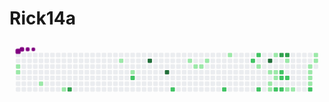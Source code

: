 # Rick14a

<svg viewBox="-16 -32 880 192" width="880" height="192" xmlns="http://www.w3.org/2000/svg"><desc>Generated with https://github.com/Platane/snk</desc><style>@keyframes c0{1.09%{fill:var(--c1)}1.11%,to{fill:var(--ce)}}@keyframes c1{1.46%{fill:var(--c1)}1.48%,to{fill:var(--ce)}}@keyframes c2{3.65%{fill:var(--c1)}3.67%,to{fill:var(--ce)}}@keyframes c3{5.48%{fill:var(--c1)}5.5%,to{fill:var(--ce)}}@keyframes c4{63.73%{fill:var(--c3)}63.75%,to{fill:var(--ce)}}@keyframes c5{13.18%{fill:var(--c1)}13.2%,to{fill:var(--ce)}}@keyframes c6{11.71%{fill:var(--c1)}11.73%,to{fill:var(--ce)}}@keyframes c7{58.96%{fill:var(--c2)}58.98%,to{fill:var(--ce)}}@keyframes c8{90.47%{fill:var(--c4)}90.49%,to{fill:var(--ce)}}@keyframes c9{88.63%{fill:var(--c4)}88.65%,to{fill:var(--ce)}}@keyframes ca{55.67%{fill:var(--c2)}55.69%,to{fill:var(--ce)}}@keyframes cb{18.31%{fill:var(--c1)}18.33%,to{fill:var(--ce)}}@keyframes cc{19.04%{fill:var(--c1)}19.06%,to{fill:var(--ce)}}@keyframes cd{19.4%{fill:var(--c1)}19.42%,to{fill:var(--ce)}}@keyframes ce{20.14%{fill:var(--c1)}20.16%,to{fill:var(--ce)}}@keyframes cf{52.37%{fill:var(--c2)}52.39%,to{fill:var(--ce)}}@keyframes cg{21.97%{fill:var(--c1)}21.99%,to{fill:var(--ce)}}@keyframes ch{38.45%{fill:var(--c2)}38.47%,to{fill:var(--ce)}}@keyframes ci{37.72%{fill:var(--c2)}37.74%,to{fill:var(--ce)}}@keyframes cj{24.53%{fill:var(--c1)}24.55%,to{fill:var(--ce)}}@keyframes ck{40.65%{fill:var(--c2)}40.67%,to{fill:var(--ce)}}@keyframes cl{81.31%{fill:var(--c4)}81.33%,to{fill:var(--ce)}}@keyframes cm{25.63%{fill:var(--c1)}25.65%,to{fill:var(--ce)}}@keyframes cn{27.1%{fill:var(--c1)}27.12%,to{fill:var(--ce)}}@keyframes co{27.46%{fill:var(--c1)}27.48%,to{fill:var(--ce)}}@keyframes cp{36.62%{fill:var(--c1)}36.64%,to{fill:var(--ce)}}@keyframes cq{26%{fill:var(--c1)}26.02%,to{fill:var(--ce)}}@keyframes cr{26.36%{fill:var(--c1)}26.38%,to{fill:var(--ce)}}@keyframes cs{41.75%{fill:var(--c2)}41.77%,to{fill:var(--ce)}}@keyframes ct{79.48%{fill:var(--c3)}79.5%,to{fill:var(--ce)}}@keyframes cu{43.95%{fill:var(--c2)}43.97%,to{fill:var(--ce)}}@keyframes cv{42.85%{fill:var(--c2)}42.87%,to{fill:var(--ce)}}@keyframes cw{42.11%{fill:var(--c2)}42.13%,to{fill:var(--ce)}}@keyframes cx{79.84%{fill:var(--c3)}79.86%,to{fill:var(--ce)}}@keyframes cy{35.52%{fill:var(--c1)}35.54%,to{fill:var(--ce)}}@keyframes cz{43.21%{fill:var(--c2)}43.23%,to{fill:var(--ce)}}@keyframes c10{29.29%{fill:var(--c1)}29.31%,to{fill:var(--ce)}}@keyframes c11{29.66%{fill:var(--c1)}29.68%,to{fill:var(--ce)}}@keyframes c12{32.22%{fill:var(--c1)}32.24%,to{fill:var(--ce)}}@keyframes c13{31.86%{fill:var(--c1)}31.88%,to{fill:var(--ce)}}@keyframes c14{31.49%{fill:var(--c1)}31.51%,to{fill:var(--ce)}}@keyframes c15{31.13%{fill:var(--c1)}31.15%,to{fill:var(--ce)}}@keyframes c16{46.88%{fill:var(--c2)}46.9%,to{fill:var(--ce)}}@keyframes c17{33.32%{fill:var(--c1)}33.34%,to{fill:var(--ce)}}@keyframes c18{32.96%{fill:var(--c1)}32.98%,to{fill:var(--ce)}}@keyframes u0{1.09%{transform:scale(0,1)}1.11%,1.46%{transform:scale(.04,1)}1.48%,3.65%{transform:scale(.07,1)}3.67%,5.48%{transform:scale(.11,1)}11.71%,5.5%{transform:scale(.15,1)}11.73%,13.18%{transform:scale(.19,1)}13.2%,18.31%{transform:scale(.22,1)}18.33%,19.04%{transform:scale(.26,1)}19.06%,19.4%{transform:scale(.3,1)}19.42%,20.14%{transform:scale(.33,1)}20.16%,21.97%{transform:scale(.37,1)}21.99%,24.53%{transform:scale(.41,1)}24.55%,25.63%{transform:scale(.44,1)}25.65%,26%{transform:scale(.48,1)}26.02%,26.36%{transform:scale(.52,1)}26.38%,27.1%{transform:scale(.56,1)}27.12%,27.46%{transform:scale(.59,1)}27.48%,29.29%{transform:scale(.63,1)}29.31%,29.66%{transform:scale(.67,1)}29.68%,31.13%{transform:scale(.7,1)}31.15%,31.49%{transform:scale(.74,1)}31.51%,31.86%{transform:scale(.78,1)}31.88%,32.22%{transform:scale(.81,1)}32.24%,32.96%{transform:scale(.85,1)}32.98%,33.32%{transform:scale(.89,1)}33.34%,35.52%{transform:scale(.93,1)}35.54%,36.62%{transform:scale(.96,1)}36.64%,to{transform:scale(1,1)}}@keyframes u1{37.72%{transform:scale(0,1)}37.74%,38.45%{transform:scale(.08,1)}38.47%,40.65%{transform:scale(.17,1)}40.67%,41.75%{transform:scale(.25,1)}41.77%,42.11%{transform:scale(.33,1)}42.13%,42.85%{transform:scale(.42,1)}42.87%,43.21%{transform:scale(.5,1)}43.23%,43.95%{transform:scale(.58,1)}43.97%,46.88%{transform:scale(.67,1)}46.9%,52.37%{transform:scale(.75,1)}52.39%,55.67%{transform:scale(.83,1)}55.69%,58.96%{transform:scale(.92,1)}58.98%,to{transform:scale(1,1)}}@keyframes u2{63.73%{transform:scale(0,1)}63.75%,79.48%{transform:scale(.33,1)}79.5%,79.84%{transform:scale(.67,1)}79.86%,to{transform:scale(1,1)}}@keyframes u3{81.31%{transform:scale(0,1)}81.33%,88.63%{transform:scale(.33,1)}88.65%,90.47%{transform:scale(.67,1)}90.49%,to{transform:scale(1,1)}}@keyframes s0{0%,99.63%{transform:translate(0,-16px)}1.47%{transform:translate(0,48px)}2.93%{transform:translate(64px,48px)}3.66%{transform:translate(64px,80px)}5.13%{transform:translate(128px,80px)}5.49%{transform:translate(128px,96px)}5.86%{transform:translate(112px,96px)}6.23%{transform:translate(112px,80px)}10.62%{transform:translate(304px,80px)}11.36%{transform:translate(304px,48px)}11.72%{transform:translate(320px,48px)}12.45%{transform:translate(320px,16px)}13.19%{transform:translate(288px,16px)}13.55%{transform:translate(288px,0)}17.95%{transform:translate(480px,0)}18.32%{transform:translate(480px,16px)}18.68%{transform:translate(496px,16px)}19.05%{transform:translate(496px,32px)}19.78%{transform:translate(528px,32px)}20.15%{transform:translate(528px,16px)}21.61%{transform:translate(592px,16px)}21.98%{transform:translate(592px,0)}23.08%{transform:translate(640px,0)}23.81%{transform:translate(640px,32px)}25.27%{transform:translate(704px,32px)}25.64%{transform:translate(704px,48px)}26.01%{transform:translate(720px,48px)}26.37%{transform:translate(720px,64px)}26.74%{transform:translate(704px,64px)}27.84%{transform:translate(704px,112px)}28.94%{transform:translate(752px,112px)}29.3%{transform:translate(752px,96px)}30.4%{transform:translate(800px,96px)}30.77%{transform:translate(800px,80px)}31.14%{transform:translate(816px,80px)}32.23%{transform:translate(816px,32px)}32.6%{transform:translate(832px,32px)}33.33%{transform:translate(832px,0)}34.8%{transform:translate(768px,0)}35.16%{transform:translate(768px,16px)}36.26%{transform:translate(720px,16px)}36.63%{transform:translate(720px,0)}38.1%{transform:translate(656px,0)}38.46%{transform:translate(656px,16px)}38.83%{transform:translate(672px,16px)}40.66%{transform:translate(672px,96px)}42.12%,77.29%{transform:translate(736px,96px)}42.86%,44.32%{transform:translate(736px,64px)}43.22%{transform:translate(752px,64px)}43.59%{transform:translate(752px,48px)}43.96%{transform:translate(736px,48px)}46.15%{transform:translate(816px,64px)}46.89%{transform:translate(816px,96px)}55.68%{transform:translate(432px,96px)}56.41%{transform:translate(432px,64px)}63%{transform:translate(144px,64px)}63.74%{transform:translate(144px,96px)}79.49%{transform:translate(736px,0)}79.85%{transform:translate(752px,0)}80.22%{transform:translate(752px,16px)}87.91%{transform:translate(416px,16px)}88.64%{transform:translate(416px,48px)}89.01%{transform:translate(400px,48px)}89.74%{transform:translate(400px,16px)}97.44%{transform:translate(64px,16px)}98.17%{transform:translate(64px,-16px)}}@keyframes s1{0%,99.63%{transform:translate(16px,-16px)}.37%{transform:translate(0,-16px)}1.83%{transform:translate(0,48px)}3.3%{transform:translate(64px,48px)}4.03%{transform:translate(64px,80px)}5.49%{transform:translate(128px,80px)}5.86%{transform:translate(128px,96px)}6.23%{transform:translate(112px,96px)}6.59%{transform:translate(112px,80px)}10.99%{transform:translate(304px,80px)}11.72%{transform:translate(304px,48px)}12.09%{transform:translate(320px,48px)}12.82%{transform:translate(320px,16px)}13.55%{transform:translate(288px,16px)}13.92%{transform:translate(288px,0)}18.32%{transform:translate(480px,0)}18.68%{transform:translate(480px,16px)}19.05%{transform:translate(496px,16px)}19.41%{transform:translate(496px,32px)}20.15%{transform:translate(528px,32px)}20.51%{transform:translate(528px,16px)}21.98%{transform:translate(592px,16px)}22.34%{transform:translate(592px,0)}23.44%{transform:translate(640px,0)}24.18%{transform:translate(640px,32px)}25.64%{transform:translate(704px,32px)}26.01%{transform:translate(704px,48px)}26.37%{transform:translate(720px,48px)}26.74%{transform:translate(720px,64px)}27.11%{transform:translate(704px,64px)}28.21%{transform:translate(704px,112px)}29.3%{transform:translate(752px,112px)}29.67%{transform:translate(752px,96px)}30.77%{transform:translate(800px,96px)}31.14%{transform:translate(800px,80px)}31.5%{transform:translate(816px,80px)}32.6%{transform:translate(816px,32px)}32.97%{transform:translate(832px,32px)}33.7%{transform:translate(832px,0)}35.16%{transform:translate(768px,0)}35.53%{transform:translate(768px,16px)}36.63%{transform:translate(720px,16px)}37%{transform:translate(720px,0)}38.46%{transform:translate(656px,0)}38.83%{transform:translate(656px,16px)}39.19%{transform:translate(672px,16px)}41.03%{transform:translate(672px,96px)}42.49%,77.66%{transform:translate(736px,96px)}43.22%,44.69%{transform:translate(736px,64px)}43.59%{transform:translate(752px,64px)}43.96%{transform:translate(752px,48px)}44.32%{transform:translate(736px,48px)}46.52%{transform:translate(816px,64px)}47.25%{transform:translate(816px,96px)}56.04%{transform:translate(432px,96px)}56.78%{transform:translate(432px,64px)}63.37%{transform:translate(144px,64px)}64.1%{transform:translate(144px,96px)}79.85%{transform:translate(736px,0)}80.22%{transform:translate(752px,0)}80.59%{transform:translate(752px,16px)}88.28%{transform:translate(416px,16px)}89.01%{transform:translate(416px,48px)}89.38%{transform:translate(400px,48px)}90.11%{transform:translate(400px,16px)}97.8%{transform:translate(64px,16px)}98.53%{transform:translate(64px,-16px)}}@keyframes s2{0%,99.63%{transform:translate(32px,-16px)}.73%{transform:translate(0,-16px)}2.2%{transform:translate(0,48px)}3.66%{transform:translate(64px,48px)}4.4%{transform:translate(64px,80px)}5.86%{transform:translate(128px,80px)}6.23%{transform:translate(128px,96px)}6.59%{transform:translate(112px,96px)}6.96%{transform:translate(112px,80px)}11.36%{transform:translate(304px,80px)}12.09%{transform:translate(304px,48px)}12.45%{transform:translate(320px,48px)}13.19%{transform:translate(320px,16px)}13.92%{transform:translate(288px,16px)}14.29%{transform:translate(288px,0)}18.68%{transform:translate(480px,0)}19.05%{transform:translate(480px,16px)}19.41%{transform:translate(496px,16px)}19.78%{transform:translate(496px,32px)}20.51%{transform:translate(528px,32px)}20.88%{transform:translate(528px,16px)}22.34%{transform:translate(592px,16px)}22.71%{transform:translate(592px,0)}23.81%{transform:translate(640px,0)}24.54%{transform:translate(640px,32px)}26.01%{transform:translate(704px,32px)}26.37%{transform:translate(704px,48px)}26.74%{transform:translate(720px,48px)}27.11%{transform:translate(720px,64px)}27.47%{transform:translate(704px,64px)}28.57%{transform:translate(704px,112px)}29.67%{transform:translate(752px,112px)}30.04%{transform:translate(752px,96px)}31.14%{transform:translate(800px,96px)}31.5%{transform:translate(800px,80px)}31.87%{transform:translate(816px,80px)}32.97%{transform:translate(816px,32px)}33.33%{transform:translate(832px,32px)}34.07%{transform:translate(832px,0)}35.53%{transform:translate(768px,0)}35.9%{transform:translate(768px,16px)}37%{transform:translate(720px,16px)}37.36%{transform:translate(720px,0)}38.83%{transform:translate(656px,0)}39.19%{transform:translate(656px,16px)}39.56%{transform:translate(672px,16px)}41.39%{transform:translate(672px,96px)}42.86%,78.02%{transform:translate(736px,96px)}43.59%,45.05%{transform:translate(736px,64px)}43.96%{transform:translate(752px,64px)}44.32%{transform:translate(752px,48px)}44.69%{transform:translate(736px,48px)}46.89%{transform:translate(816px,64px)}47.62%{transform:translate(816px,96px)}56.41%{transform:translate(432px,96px)}57.14%{transform:translate(432px,64px)}63.74%{transform:translate(144px,64px)}64.47%{transform:translate(144px,96px)}80.22%{transform:translate(736px,0)}80.59%{transform:translate(752px,0)}80.95%{transform:translate(752px,16px)}88.64%{transform:translate(416px,16px)}89.38%{transform:translate(416px,48px)}89.74%{transform:translate(400px,48px)}90.48%{transform:translate(400px,16px)}98.17%{transform:translate(64px,16px)}98.9%{transform:translate(64px,-16px)}}@keyframes s3{0%,99.63%{transform:translate(48px,-16px)}1.1%{transform:translate(0,-16px)}2.56%{transform:translate(0,48px)}4.03%{transform:translate(64px,48px)}4.76%{transform:translate(64px,80px)}6.23%{transform:translate(128px,80px)}6.59%{transform:translate(128px,96px)}6.96%{transform:translate(112px,96px)}7.33%{transform:translate(112px,80px)}11.72%{transform:translate(304px,80px)}12.45%{transform:translate(304px,48px)}12.82%{transform:translate(320px,48px)}13.55%{transform:translate(320px,16px)}14.29%{transform:translate(288px,16px)}14.65%{transform:translate(288px,0)}19.05%{transform:translate(480px,0)}19.41%{transform:translate(480px,16px)}19.78%{transform:translate(496px,16px)}20.15%{transform:translate(496px,32px)}20.88%{transform:translate(528px,32px)}21.25%{transform:translate(528px,16px)}22.71%{transform:translate(592px,16px)}23.08%{transform:translate(592px,0)}24.18%{transform:translate(640px,0)}24.91%{transform:translate(640px,32px)}26.37%{transform:translate(704px,32px)}26.74%{transform:translate(704px,48px)}27.11%{transform:translate(720px,48px)}27.47%{transform:translate(720px,64px)}27.84%{transform:translate(704px,64px)}28.94%{transform:translate(704px,112px)}30.04%{transform:translate(752px,112px)}30.4%{transform:translate(752px,96px)}31.5%{transform:translate(800px,96px)}31.87%{transform:translate(800px,80px)}32.23%{transform:translate(816px,80px)}33.33%{transform:translate(816px,32px)}33.7%{transform:translate(832px,32px)}34.43%{transform:translate(832px,0)}35.9%{transform:translate(768px,0)}36.26%{transform:translate(768px,16px)}37.36%{transform:translate(720px,16px)}37.73%{transform:translate(720px,0)}39.19%{transform:translate(656px,0)}39.56%{transform:translate(656px,16px)}39.93%{transform:translate(672px,16px)}41.76%{transform:translate(672px,96px)}43.22%,78.39%{transform:translate(736px,96px)}43.96%,45.42%{transform:translate(736px,64px)}44.32%{transform:translate(752px,64px)}44.69%{transform:translate(752px,48px)}45.05%{transform:translate(736px,48px)}47.25%{transform:translate(816px,64px)}47.99%{transform:translate(816px,96px)}56.78%{transform:translate(432px,96px)}57.51%{transform:translate(432px,64px)}64.1%{transform:translate(144px,64px)}64.84%{transform:translate(144px,96px)}80.59%{transform:translate(736px,0)}80.95%{transform:translate(752px,0)}81.32%{transform:translate(752px,16px)}89.01%{transform:translate(416px,16px)}89.74%{transform:translate(416px,48px)}90.11%{transform:translate(400px,48px)}90.84%{transform:translate(400px,16px)}98.53%{transform:translate(64px,16px)}99.27%{transform:translate(64px,-16px)}}:root{--cb:#1b1f230a;--cs:purple;--ce:#ebedf0;--c0:#ebedf0;--c1:#9be9a8;--c2:#40c463;--c3:#30a14e;--c4:#216e39}@media (prefers-color-scheme:dark){:root{--cb:#1b1f230a;--cs:purple;--ce:#161b22;--c1:#01311f;--c2:#034525;--c3:#0f6d31;--c4:#00c647}}.c{shape-rendering:geometricPrecision;fill:var(--ce);stroke-width:1px;stroke:var(--cb);animation:none 27300ms linear infinite}.c.c0{fill:var(--c1);animation-name:c0}.c.c1,.c.c2,.c.c3{fill:var(--c1);animation-name:c1}.c.c2,.c.c3{animation-name:c2}.c.c3{animation-name:c3}.c.c4{fill:var(--c3);animation-name:c4}.c.c5,.c.c6{fill:var(--c1);animation-name:c5}.c.c6{animation-name:c6}.c.c7{fill:var(--c2);animation-name:c7}.c.c8,.c.c9{fill:var(--c4);animation-name:c8}.c.c9{animation-name:c9}.c.ca{fill:var(--c2);animation-name:ca}.c.cb{fill:var(--c1);animation-name:cb}.c.cc,.c.cd,.c.ce{fill:var(--c1);animation-name:cc}.c.cd,.c.ce{animation-name:cd}.c.ce{animation-name:ce}.c.cf{fill:var(--c2);animation-name:cf}.c.cg{fill:var(--c1);animation-name:cg}.c.ch,.c.ci{fill:var(--c2);animation-name:ch}.c.ci{animation-name:ci}.c.cj{fill:var(--c1);animation-name:cj}.c.ck{fill:var(--c2);animation-name:ck}.c.cl{fill:var(--c4);animation-name:cl}.c.cm,.c.cn,.c.co{fill:var(--c1);animation-name:cm}.c.cn,.c.co{animation-name:cn}.c.co{animation-name:co}.c.cp,.c.cq,.c.cr{fill:var(--c1);animation-name:cp}.c.cq,.c.cr{animation-name:cq}.c.cr{animation-name:cr}.c.cs{fill:var(--c2);animation-name:cs}.c.ct{fill:var(--c3);animation-name:ct}.c.cu,.c.cv,.c.cw{fill:var(--c2);animation-name:cu}.c.cv,.c.cw{animation-name:cv}.c.cw{animation-name:cw}.c.cx{fill:var(--c3);animation-name:cx}.c.cy{fill:var(--c1);animation-name:cy}.c.cz{fill:var(--c2);animation-name:cz}.c.c10,.c.c11,.c.c12{fill:var(--c1);animation-name:c10}.c.c11,.c.c12{animation-name:c11}.c.c12{animation-name:c12}.c.c13,.c.c14,.c.c15{fill:var(--c1);animation-name:c13}.c.c14,.c.c15{animation-name:c14}.c.c15{animation-name:c15}.c.c16{fill:var(--c2);animation-name:c16}.c.c17,.c.c18{fill:var(--c1);animation-name:c17}.c.c18{animation-name:c18}.s,.u{animation:none linear 27300ms infinite}.u,.u.u0{transform-origin:0 0}.u{transform:scale(0,1)}.u.u0{fill:var(--c1);animation-name:u0}.u.u1{fill:var(--c2);animation-name:u1;transform-origin:508.8px 0}.u.u2{fill:var(--c3);animation-name:u2;transform-origin:734.9px 0}.u.u3{fill:var(--c4);animation-name:u3;transform-origin:791.5px 0}.s{shape-rendering:geometricPrecision;fill:var(--cs)}.s.s0{transform:translate(0,-16px);animation-name:s0}.s.s1{transform:translate(16px,-16px);animation-name:s1}.s.s2{transform:translate(32px,-16px);animation-name:s2}.s.s3{transform:translate(48px,-16px);animation-name:s3}</style><rect class="c" x="2" y="2" rx="2" ry="2" width="12" height="12"/><rect class="c" x="2" y="18" rx="2" ry="2" width="12" height="12"/><rect class="c c0" x="2" y="34" rx="2" ry="2" width="12" height="12"/><rect class="c c1" x="2" y="50" rx="2" ry="2" width="12" height="12"/><rect class="c" x="2" y="66" rx="2" ry="2" width="12" height="12"/><rect class="c" x="2" y="82" rx="2" ry="2" width="12" height="12"/><rect class="c" x="2" y="98" rx="2" ry="2" width="12" height="12"/><rect class="c" x="18" y="2" rx="2" ry="2" width="12" height="12"/><rect class="c" x="18" y="18" rx="2" ry="2" width="12" height="12"/><rect class="c" x="18" y="34" rx="2" ry="2" width="12" height="12"/><rect class="c" x="18" y="50" rx="2" ry="2" width="12" height="12"/><rect class="c" x="18" y="66" rx="2" ry="2" width="12" height="12"/><rect class="c" x="18" y="82" rx="2" ry="2" width="12" height="12"/><rect class="c" x="18" y="98" rx="2" ry="2" width="12" height="12"/><rect class="c" x="34" y="2" rx="2" ry="2" width="12" height="12"/><rect class="c" x="34" y="18" rx="2" ry="2" width="12" height="12"/><rect class="c" x="34" y="34" rx="2" ry="2" width="12" height="12"/><rect class="c" x="34" y="50" rx="2" ry="2" width="12" height="12"/><rect class="c" x="34" y="66" rx="2" ry="2" width="12" height="12"/><rect class="c" x="34" y="82" rx="2" ry="2" width="12" height="12"/><rect class="c" x="34" y="98" rx="2" ry="2" width="12" height="12"/><rect class="c" x="50" y="2" rx="2" ry="2" width="12" height="12"/><rect class="c" x="50" y="18" rx="2" ry="2" width="12" height="12"/><rect class="c" x="50" y="34" rx="2" ry="2" width="12" height="12"/><rect class="c" x="50" y="50" rx="2" ry="2" width="12" height="12"/><rect class="c" x="50" y="66" rx="2" ry="2" width="12" height="12"/><rect class="c" x="50" y="82" rx="2" ry="2" width="12" height="12"/><rect class="c" x="50" y="98" rx="2" ry="2" width="12" height="12"/><rect class="c" x="66" y="2" rx="2" ry="2" width="12" height="12"/><rect class="c" x="66" y="18" rx="2" ry="2" width="12" height="12"/><rect class="c" x="66" y="34" rx="2" ry="2" width="12" height="12"/><rect class="c" x="66" y="50" rx="2" ry="2" width="12" height="12"/><rect class="c" x="66" y="66" rx="2" ry="2" width="12" height="12"/><rect class="c c2" x="66" y="82" rx="2" ry="2" width="12" height="12"/><rect class="c" x="66" y="98" rx="2" ry="2" width="12" height="12"/><rect class="c" x="82" y="2" rx="2" ry="2" width="12" height="12"/><rect class="c" x="82" y="18" rx="2" ry="2" width="12" height="12"/><rect class="c" x="82" y="34" rx="2" ry="2" width="12" height="12"/><rect class="c" x="82" y="50" rx="2" ry="2" width="12" height="12"/><rect class="c" x="82" y="66" rx="2" ry="2" width="12" height="12"/><rect class="c" x="82" y="82" rx="2" ry="2" width="12" height="12"/><rect class="c" x="82" y="98" rx="2" ry="2" width="12" height="12"/><rect class="c" x="98" y="2" rx="2" ry="2" width="12" height="12"/><rect class="c" x="98" y="18" rx="2" ry="2" width="12" height="12"/><rect class="c" x="98" y="34" rx="2" ry="2" width="12" height="12"/><rect class="c" x="98" y="50" rx="2" ry="2" width="12" height="12"/><rect class="c" x="98" y="66" rx="2" ry="2" width="12" height="12"/><rect class="c" x="98" y="82" rx="2" ry="2" width="12" height="12"/><rect class="c" x="98" y="98" rx="2" ry="2" width="12" height="12"/><rect class="c" x="114" y="2" rx="2" ry="2" width="12" height="12"/><rect class="c" x="114" y="18" rx="2" ry="2" width="12" height="12"/><rect class="c" x="114" y="34" rx="2" ry="2" width="12" height="12"/><rect class="c" x="114" y="50" rx="2" ry="2" width="12" height="12"/><rect class="c" x="114" y="66" rx="2" ry="2" width="12" height="12"/><rect class="c" x="114" y="82" rx="2" ry="2" width="12" height="12"/><rect class="c" x="114" y="98" rx="2" ry="2" width="12" height="12"/><rect class="c" x="130" y="2" rx="2" ry="2" width="12" height="12"/><rect class="c" x="130" y="18" rx="2" ry="2" width="12" height="12"/><rect class="c" x="130" y="34" rx="2" ry="2" width="12" height="12"/><rect class="c" x="130" y="50" rx="2" ry="2" width="12" height="12"/><rect class="c" x="130" y="66" rx="2" ry="2" width="12" height="12"/><rect class="c" x="130" y="82" rx="2" ry="2" width="12" height="12"/><rect class="c c3" x="130" y="98" rx="2" ry="2" width="12" height="12"/><rect class="c" x="146" y="2" rx="2" ry="2" width="12" height="12"/><rect class="c" x="146" y="18" rx="2" ry="2" width="12" height="12"/><rect class="c" x="146" y="34" rx="2" ry="2" width="12" height="12"/><rect class="c" x="146" y="50" rx="2" ry="2" width="12" height="12"/><rect class="c" x="146" y="66" rx="2" ry="2" width="12" height="12"/><rect class="c" x="146" y="82" rx="2" ry="2" width="12" height="12"/><rect class="c c4" x="146" y="98" rx="2" ry="2" width="12" height="12"/><rect class="c" x="162" y="2" rx="2" ry="2" width="12" height="12"/><rect class="c" x="162" y="18" rx="2" ry="2" width="12" height="12"/><rect class="c" x="162" y="34" rx="2" ry="2" width="12" height="12"/><rect class="c" x="162" y="50" rx="2" ry="2" width="12" height="12"/><rect class="c" x="162" y="66" rx="2" ry="2" width="12" height="12"/><rect class="c" x="162" y="82" rx="2" ry="2" width="12" height="12"/><rect class="c" x="162" y="98" rx="2" ry="2" width="12" height="12"/><rect class="c" x="178" y="2" rx="2" ry="2" width="12" height="12"/><rect class="c" x="178" y="18" rx="2" ry="2" width="12" height="12"/><rect class="c" x="178" y="34" rx="2" ry="2" width="12" height="12"/><rect class="c" x="178" y="50" rx="2" ry="2" width="12" height="12"/><rect class="c" x="178" y="66" rx="2" ry="2" width="12" height="12"/><rect class="c" x="178" y="82" rx="2" ry="2" width="12" height="12"/><rect class="c" x="178" y="98" rx="2" ry="2" width="12" height="12"/><rect class="c" x="194" y="2" rx="2" ry="2" width="12" height="12"/><rect class="c" x="194" y="18" rx="2" ry="2" width="12" height="12"/><rect class="c" x="194" y="34" rx="2" ry="2" width="12" height="12"/><rect class="c" x="194" y="50" rx="2" ry="2" width="12" height="12"/><rect class="c" x="194" y="66" rx="2" ry="2" width="12" height="12"/><rect class="c" x="194" y="82" rx="2" ry="2" width="12" height="12"/><rect class="c" x="194" y="98" rx="2" ry="2" width="12" height="12"/><rect class="c" x="210" y="2" rx="2" ry="2" width="12" height="12"/><rect class="c" x="210" y="18" rx="2" ry="2" width="12" height="12"/><rect class="c" x="210" y="34" rx="2" ry="2" width="12" height="12"/><rect class="c" x="210" y="50" rx="2" ry="2" width="12" height="12"/><rect class="c" x="210" y="66" rx="2" ry="2" width="12" height="12"/><rect class="c" x="210" y="82" rx="2" ry="2" width="12" height="12"/><rect class="c" x="210" y="98" rx="2" ry="2" width="12" height="12"/><rect class="c" x="226" y="2" rx="2" ry="2" width="12" height="12"/><rect class="c" x="226" y="18" rx="2" ry="2" width="12" height="12"/><rect class="c" x="226" y="34" rx="2" ry="2" width="12" height="12"/><rect class="c" x="226" y="50" rx="2" ry="2" width="12" height="12"/><rect class="c" x="226" y="66" rx="2" ry="2" width="12" height="12"/><rect class="c" x="226" y="82" rx="2" ry="2" width="12" height="12"/><rect class="c" x="226" y="98" rx="2" ry="2" width="12" height="12"/><rect class="c" x="242" y="2" rx="2" ry="2" width="12" height="12"/><rect class="c" x="242" y="18" rx="2" ry="2" width="12" height="12"/><rect class="c" x="242" y="34" rx="2" ry="2" width="12" height="12"/><rect class="c" x="242" y="50" rx="2" ry="2" width="12" height="12"/><rect class="c" x="242" y="66" rx="2" ry="2" width="12" height="12"/><rect class="c" x="242" y="82" rx="2" ry="2" width="12" height="12"/><rect class="c" x="242" y="98" rx="2" ry="2" width="12" height="12"/><rect class="c" x="258" y="2" rx="2" ry="2" width="12" height="12"/><rect class="c" x="258" y="18" rx="2" ry="2" width="12" height="12"/><rect class="c" x="258" y="34" rx="2" ry="2" width="12" height="12"/><rect class="c" x="258" y="50" rx="2" ry="2" width="12" height="12"/><rect class="c" x="258" y="66" rx="2" ry="2" width="12" height="12"/><rect class="c" x="258" y="82" rx="2" ry="2" width="12" height="12"/><rect class="c" x="258" y="98" rx="2" ry="2" width="12" height="12"/><rect class="c" x="274" y="2" rx="2" ry="2" width="12" height="12"/><rect class="c" x="274" y="18" rx="2" ry="2" width="12" height="12"/><rect class="c" x="274" y="34" rx="2" ry="2" width="12" height="12"/><rect class="c" x="274" y="50" rx="2" ry="2" width="12" height="12"/><rect class="c" x="274" y="66" rx="2" ry="2" width="12" height="12"/><rect class="c" x="274" y="82" rx="2" ry="2" width="12" height="12"/><rect class="c" x="274" y="98" rx="2" ry="2" width="12" height="12"/><rect class="c" x="290" y="2" rx="2" ry="2" width="12" height="12"/><rect class="c c5" x="290" y="18" rx="2" ry="2" width="12" height="12"/><rect class="c" x="290" y="34" rx="2" ry="2" width="12" height="12"/><rect class="c" x="290" y="50" rx="2" ry="2" width="12" height="12"/><rect class="c" x="290" y="66" rx="2" ry="2" width="12" height="12"/><rect class="c" x="290" y="82" rx="2" ry="2" width="12" height="12"/><rect class="c" x="290" y="98" rx="2" ry="2" width="12" height="12"/><rect class="c" x="306" y="2" rx="2" ry="2" width="12" height="12"/><rect class="c" x="306" y="18" rx="2" ry="2" width="12" height="12"/><rect class="c" x="306" y="34" rx="2" ry="2" width="12" height="12"/><rect class="c" x="306" y="50" rx="2" ry="2" width="12" height="12"/><rect class="c" x="306" y="66" rx="2" ry="2" width="12" height="12"/><rect class="c" x="306" y="82" rx="2" ry="2" width="12" height="12"/><rect class="c" x="306" y="98" rx="2" ry="2" width="12" height="12"/><rect class="c" x="322" y="2" rx="2" ry="2" width="12" height="12"/><rect class="c" x="322" y="18" rx="2" ry="2" width="12" height="12"/><rect class="c" x="322" y="34" rx="2" ry="2" width="12" height="12"/><rect class="c c6" x="322" y="50" rx="2" ry="2" width="12" height="12"/><rect class="c c7" x="322" y="66" rx="2" ry="2" width="12" height="12"/><rect class="c" x="322" y="82" rx="2" ry="2" width="12" height="12"/><rect class="c" x="322" y="98" rx="2" ry="2" width="12" height="12"/><rect class="c" x="338" y="2" rx="2" ry="2" width="12" height="12"/><rect class="c" x="338" y="18" rx="2" ry="2" width="12" height="12"/><rect class="c" x="338" y="34" rx="2" ry="2" width="12" height="12"/><rect class="c" x="338" y="50" rx="2" ry="2" width="12" height="12"/><rect class="c" x="338" y="66" rx="2" ry="2" width="12" height="12"/><rect class="c" x="338" y="82" rx="2" ry="2" width="12" height="12"/><rect class="c" x="338" y="98" rx="2" ry="2" width="12" height="12"/><rect class="c" x="354" y="2" rx="2" ry="2" width="12" height="12"/><rect class="c" x="354" y="18" rx="2" ry="2" width="12" height="12"/><rect class="c" x="354" y="34" rx="2" ry="2" width="12" height="12"/><rect class="c" x="354" y="50" rx="2" ry="2" width="12" height="12"/><rect class="c" x="354" y="66" rx="2" ry="2" width="12" height="12"/><rect class="c" x="354" y="82" rx="2" ry="2" width="12" height="12"/><rect class="c" x="354" y="98" rx="2" ry="2" width="12" height="12"/><rect class="c" x="370" y="2" rx="2" ry="2" width="12" height="12"/><rect class="c c8" x="370" y="18" rx="2" ry="2" width="12" height="12"/><rect class="c" x="370" y="34" rx="2" ry="2" width="12" height="12"/><rect class="c" x="370" y="50" rx="2" ry="2" width="12" height="12"/><rect class="c" x="370" y="66" rx="2" ry="2" width="12" height="12"/><rect class="c" x="370" y="82" rx="2" ry="2" width="12" height="12"/><rect class="c" x="370" y="98" rx="2" ry="2" width="12" height="12"/><rect class="c" x="386" y="2" rx="2" ry="2" width="12" height="12"/><rect class="c" x="386" y="18" rx="2" ry="2" width="12" height="12"/><rect class="c" x="386" y="34" rx="2" ry="2" width="12" height="12"/><rect class="c" x="386" y="50" rx="2" ry="2" width="12" height="12"/><rect class="c" x="386" y="66" rx="2" ry="2" width="12" height="12"/><rect class="c" x="386" y="82" rx="2" ry="2" width="12" height="12"/><rect class="c" x="386" y="98" rx="2" ry="2" width="12" height="12"/><rect class="c" x="402" y="2" rx="2" ry="2" width="12" height="12"/><rect class="c" x="402" y="18" rx="2" ry="2" width="12" height="12"/><rect class="c" x="402" y="34" rx="2" ry="2" width="12" height="12"/><rect class="c" x="402" y="50" rx="2" ry="2" width="12" height="12"/><rect class="c" x="402" y="66" rx="2" ry="2" width="12" height="12"/><rect class="c" x="402" y="82" rx="2" ry="2" width="12" height="12"/><rect class="c" x="402" y="98" rx="2" ry="2" width="12" height="12"/><rect class="c" x="418" y="2" rx="2" ry="2" width="12" height="12"/><rect class="c" x="418" y="18" rx="2" ry="2" width="12" height="12"/><rect class="c" x="418" y="34" rx="2" ry="2" width="12" height="12"/><rect class="c c9" x="418" y="50" rx="2" ry="2" width="12" height="12"/><rect class="c" x="418" y="66" rx="2" ry="2" width="12" height="12"/><rect class="c" x="418" y="82" rx="2" ry="2" width="12" height="12"/><rect class="c" x="418" y="98" rx="2" ry="2" width="12" height="12"/><rect class="c" x="434" y="2" rx="2" ry="2" width="12" height="12"/><rect class="c" x="434" y="18" rx="2" ry="2" width="12" height="12"/><rect class="c" x="434" y="34" rx="2" ry="2" width="12" height="12"/><rect class="c" x="434" y="50" rx="2" ry="2" width="12" height="12"/><rect class="c" x="434" y="66" rx="2" ry="2" width="12" height="12"/><rect class="c" x="434" y="82" rx="2" ry="2" width="12" height="12"/><rect class="c ca" x="434" y="98" rx="2" ry="2" width="12" height="12"/><rect class="c" x="450" y="2" rx="2" ry="2" width="12" height="12"/><rect class="c" x="450" y="18" rx="2" ry="2" width="12" height="12"/><rect class="c" x="450" y="34" rx="2" ry="2" width="12" height="12"/><rect class="c" x="450" y="50" rx="2" ry="2" width="12" height="12"/><rect class="c" x="450" y="66" rx="2" ry="2" width="12" height="12"/><rect class="c" x="450" y="82" rx="2" ry="2" width="12" height="12"/><rect class="c" x="450" y="98" rx="2" ry="2" width="12" height="12"/><rect class="c" x="466" y="2" rx="2" ry="2" width="12" height="12"/><rect class="c" x="466" y="18" rx="2" ry="2" width="12" height="12"/><rect class="c" x="466" y="34" rx="2" ry="2" width="12" height="12"/><rect class="c" x="466" y="50" rx="2" ry="2" width="12" height="12"/><rect class="c" x="466" y="66" rx="2" ry="2" width="12" height="12"/><rect class="c" x="466" y="82" rx="2" ry="2" width="12" height="12"/><rect class="c" x="466" y="98" rx="2" ry="2" width="12" height="12"/><rect class="c" x="482" y="2" rx="2" ry="2" width="12" height="12"/><rect class="c cb" x="482" y="18" rx="2" ry="2" width="12" height="12"/><rect class="c" x="482" y="34" rx="2" ry="2" width="12" height="12"/><rect class="c" x="482" y="50" rx="2" ry="2" width="12" height="12"/><rect class="c" x="482" y="66" rx="2" ry="2" width="12" height="12"/><rect class="c" x="482" y="82" rx="2" ry="2" width="12" height="12"/><rect class="c" x="482" y="98" rx="2" ry="2" width="12" height="12"/><rect class="c" x="498" y="2" rx="2" ry="2" width="12" height="12"/><rect class="c" x="498" y="18" rx="2" ry="2" width="12" height="12"/><rect class="c cc" x="498" y="34" rx="2" ry="2" width="12" height="12"/><rect class="c" x="498" y="50" rx="2" ry="2" width="12" height="12"/><rect class="c" x="498" y="66" rx="2" ry="2" width="12" height="12"/><rect class="c" x="498" y="82" rx="2" ry="2" width="12" height="12"/><rect class="c" x="498" y="98" rx="2" ry="2" width="12" height="12"/><rect class="c" x="514" y="2" rx="2" ry="2" width="12" height="12"/><rect class="c" x="514" y="18" rx="2" ry="2" width="12" height="12"/><rect class="c cd" x="514" y="34" rx="2" ry="2" width="12" height="12"/><rect class="c" x="514" y="50" rx="2" ry="2" width="12" height="12"/><rect class="c" x="514" y="66" rx="2" ry="2" width="12" height="12"/><rect class="c" x="514" y="82" rx="2" ry="2" width="12" height="12"/><rect class="c" x="514" y="98" rx="2" ry="2" width="12" height="12"/><rect class="c" x="530" y="2" rx="2" ry="2" width="12" height="12"/><rect class="c ce" x="530" y="18" rx="2" ry="2" width="12" height="12"/><rect class="c" x="530" y="34" rx="2" ry="2" width="12" height="12"/><rect class="c" x="530" y="50" rx="2" ry="2" width="12" height="12"/><rect class="c" x="530" y="66" rx="2" ry="2" width="12" height="12"/><rect class="c" x="530" y="82" rx="2" ry="2" width="12" height="12"/><rect class="c" x="530" y="98" rx="2" ry="2" width="12" height="12"/><rect class="c" x="546" y="2" rx="2" ry="2" width="12" height="12"/><rect class="c" x="546" y="18" rx="2" ry="2" width="12" height="12"/><rect class="c" x="546" y="34" rx="2" ry="2" width="12" height="12"/><rect class="c" x="546" y="50" rx="2" ry="2" width="12" height="12"/><rect class="c" x="546" y="66" rx="2" ry="2" width="12" height="12"/><rect class="c" x="546" y="82" rx="2" ry="2" width="12" height="12"/><rect class="c" x="546" y="98" rx="2" ry="2" width="12" height="12"/><rect class="c" x="562" y="2" rx="2" ry="2" width="12" height="12"/><rect class="c" x="562" y="18" rx="2" ry="2" width="12" height="12"/><rect class="c" x="562" y="34" rx="2" ry="2" width="12" height="12"/><rect class="c" x="562" y="50" rx="2" ry="2" width="12" height="12"/><rect class="c" x="562" y="66" rx="2" ry="2" width="12" height="12"/><rect class="c" x="562" y="82" rx="2" ry="2" width="12" height="12"/><rect class="c" x="562" y="98" rx="2" ry="2" width="12" height="12"/><rect class="c" x="578" y="2" rx="2" ry="2" width="12" height="12"/><rect class="c" x="578" y="18" rx="2" ry="2" width="12" height="12"/><rect class="c" x="578" y="34" rx="2" ry="2" width="12" height="12"/><rect class="c" x="578" y="50" rx="2" ry="2" width="12" height="12"/><rect class="c" x="578" y="66" rx="2" ry="2" width="12" height="12"/><rect class="c" x="578" y="82" rx="2" ry="2" width="12" height="12"/><rect class="c cf" x="578" y="98" rx="2" ry="2" width="12" height="12"/><rect class="c cg" x="594" y="2" rx="2" ry="2" width="12" height="12"/><rect class="c" x="594" y="18" rx="2" ry="2" width="12" height="12"/><rect class="c" x="594" y="34" rx="2" ry="2" width="12" height="12"/><rect class="c" x="594" y="50" rx="2" ry="2" width="12" height="12"/><rect class="c" x="594" y="66" rx="2" ry="2" width="12" height="12"/><rect class="c" x="594" y="82" rx="2" ry="2" width="12" height="12"/><rect class="c" x="594" y="98" rx="2" ry="2" width="12" height="12"/><rect class="c" x="610" y="2" rx="2" ry="2" width="12" height="12"/><rect class="c" x="610" y="18" rx="2" ry="2" width="12" height="12"/><rect class="c" x="610" y="34" rx="2" ry="2" width="12" height="12"/><rect class="c" x="610" y="50" rx="2" ry="2" width="12" height="12"/><rect class="c" x="610" y="66" rx="2" ry="2" width="12" height="12"/><rect class="c" x="610" y="82" rx="2" ry="2" width="12" height="12"/><rect class="c" x="610" y="98" rx="2" ry="2" width="12" height="12"/><rect class="c" x="626" y="2" rx="2" ry="2" width="12" height="12"/><rect class="c" x="626" y="18" rx="2" ry="2" width="12" height="12"/><rect class="c" x="626" y="34" rx="2" ry="2" width="12" height="12"/><rect class="c" x="626" y="50" rx="2" ry="2" width="12" height="12"/><rect class="c" x="626" y="66" rx="2" ry="2" width="12" height="12"/><rect class="c" x="626" y="82" rx="2" ry="2" width="12" height="12"/><rect class="c" x="626" y="98" rx="2" ry="2" width="12" height="12"/><rect class="c" x="642" y="2" rx="2" ry="2" width="12" height="12"/><rect class="c" x="642" y="18" rx="2" ry="2" width="12" height="12"/><rect class="c" x="642" y="34" rx="2" ry="2" width="12" height="12"/><rect class="c" x="642" y="50" rx="2" ry="2" width="12" height="12"/><rect class="c" x="642" y="66" rx="2" ry="2" width="12" height="12"/><rect class="c" x="642" y="82" rx="2" ry="2" width="12" height="12"/><rect class="c" x="642" y="98" rx="2" ry="2" width="12" height="12"/><rect class="c" x="658" y="2" rx="2" ry="2" width="12" height="12"/><rect class="c ch" x="658" y="18" rx="2" ry="2" width="12" height="12"/><rect class="c" x="658" y="34" rx="2" ry="2" width="12" height="12"/><rect class="c" x="658" y="50" rx="2" ry="2" width="12" height="12"/><rect class="c" x="658" y="66" rx="2" ry="2" width="12" height="12"/><rect class="c" x="658" y="82" rx="2" ry="2" width="12" height="12"/><rect class="c" x="658" y="98" rx="2" ry="2" width="12" height="12"/><rect class="c ci" x="674" y="2" rx="2" ry="2" width="12" height="12"/><rect class="c" x="674" y="18" rx="2" ry="2" width="12" height="12"/><rect class="c cj" x="674" y="34" rx="2" ry="2" width="12" height="12"/><rect class="c" x="674" y="50" rx="2" ry="2" width="12" height="12"/><rect class="c" x="674" y="66" rx="2" ry="2" width="12" height="12"/><rect class="c" x="674" y="82" rx="2" ry="2" width="12" height="12"/><rect class="c ck" x="674" y="98" rx="2" ry="2" width="12" height="12"/><rect class="c" x="690" y="2" rx="2" ry="2" width="12" height="12"/><rect class="c" x="690" y="18" rx="2" ry="2" width="12" height="12"/><rect class="c" x="690" y="34" rx="2" ry="2" width="12" height="12"/><rect class="c" x="690" y="50" rx="2" ry="2" width="12" height="12"/><rect class="c" x="690" y="66" rx="2" ry="2" width="12" height="12"/><rect class="c" x="690" y="82" rx="2" ry="2" width="12" height="12"/><rect class="c" x="690" y="98" rx="2" ry="2" width="12" height="12"/><rect class="c" x="706" y="2" rx="2" ry="2" width="12" height="12"/><rect class="c cl" x="706" y="18" rx="2" ry="2" width="12" height="12"/><rect class="c" x="706" y="34" rx="2" ry="2" width="12" height="12"/><rect class="c cm" x="706" y="50" rx="2" ry="2" width="12" height="12"/><rect class="c" x="706" y="66" rx="2" ry="2" width="12" height="12"/><rect class="c cn" x="706" y="82" rx="2" ry="2" width="12" height="12"/><rect class="c co" x="706" y="98" rx="2" ry="2" width="12" height="12"/><rect class="c cp" x="722" y="2" rx="2" ry="2" width="12" height="12"/><rect class="c" x="722" y="18" rx="2" ry="2" width="12" height="12"/><rect class="c" x="722" y="34" rx="2" ry="2" width="12" height="12"/><rect class="c cq" x="722" y="50" rx="2" ry="2" width="12" height="12"/><rect class="c cr" x="722" y="66" rx="2" ry="2" width="12" height="12"/><rect class="c" x="722" y="82" rx="2" ry="2" width="12" height="12"/><rect class="c cs" x="722" y="98" rx="2" ry="2" width="12" height="12"/><rect class="c ct" x="738" y="2" rx="2" ry="2" width="12" height="12"/><rect class="c" x="738" y="18" rx="2" ry="2" width="12" height="12"/><rect class="c" x="738" y="34" rx="2" ry="2" width="12" height="12"/><rect class="c cu" x="738" y="50" rx="2" ry="2" width="12" height="12"/><rect class="c cv" x="738" y="66" rx="2" ry="2" width="12" height="12"/><rect class="c" x="738" y="82" rx="2" ry="2" width="12" height="12"/><rect class="c cw" x="738" y="98" rx="2" ry="2" width="12" height="12"/><rect class="c cx" x="754" y="2" rx="2" ry="2" width="12" height="12"/><rect class="c cy" x="754" y="18" rx="2" ry="2" width="12" height="12"/><rect class="c" x="754" y="34" rx="2" ry="2" width="12" height="12"/><rect class="c" x="754" y="50" rx="2" ry="2" width="12" height="12"/><rect class="c cz" x="754" y="66" rx="2" ry="2" width="12" height="12"/><rect class="c" x="754" y="82" rx="2" ry="2" width="12" height="12"/><rect class="c c10" x="754" y="98" rx="2" ry="2" width="12" height="12"/><rect class="c" x="770" y="2" rx="2" ry="2" width="12" height="12"/><rect class="c" x="770" y="18" rx="2" ry="2" width="12" height="12"/><rect class="c" x="770" y="34" rx="2" ry="2" width="12" height="12"/><rect class="c" x="770" y="50" rx="2" ry="2" width="12" height="12"/><rect class="c" x="770" y="66" rx="2" ry="2" width="12" height="12"/><rect class="c" x="770" y="82" rx="2" ry="2" width="12" height="12"/><rect class="c c11" x="770" y="98" rx="2" ry="2" width="12" height="12"/><rect class="c" x="786" y="2" rx="2" ry="2" width="12" height="12"/><rect class="c" x="786" y="18" rx="2" ry="2" width="12" height="12"/><rect class="c" x="786" y="34" rx="2" ry="2" width="12" height="12"/><rect class="c" x="786" y="50" rx="2" ry="2" width="12" height="12"/><rect class="c" x="786" y="66" rx="2" ry="2" width="12" height="12"/><rect class="c" x="786" y="82" rx="2" ry="2" width="12" height="12"/><rect class="c" x="786" y="98" rx="2" ry="2" width="12" height="12"/><rect class="c" x="802" y="2" rx="2" ry="2" width="12" height="12"/><rect class="c" x="802" y="18" rx="2" ry="2" width="12" height="12"/><rect class="c" x="802" y="34" rx="2" ry="2" width="12" height="12"/><rect class="c" x="802" y="50" rx="2" ry="2" width="12" height="12"/><rect class="c" x="802" y="66" rx="2" ry="2" width="12" height="12"/><rect class="c" x="802" y="82" rx="2" ry="2" width="12" height="12"/><rect class="c" x="802" y="98" rx="2" ry="2" width="12" height="12"/><rect class="c" x="818" y="2" rx="2" ry="2" width="12" height="12"/><rect class="c" x="818" y="18" rx="2" ry="2" width="12" height="12"/><rect class="c c12" x="818" y="34" rx="2" ry="2" width="12" height="12"/><rect class="c c13" x="818" y="50" rx="2" ry="2" width="12" height="12"/><rect class="c c14" x="818" y="66" rx="2" ry="2" width="12" height="12"/><rect class="c c15" x="818" y="82" rx="2" ry="2" width="12" height="12"/><rect class="c c16" x="818" y="98" rx="2" ry="2" width="12" height="12"/><rect class="c c17" x="834" y="2" rx="2" ry="2" width="12" height="12"/><rect class="c c18" x="834" y="18" rx="2" ry="2" width="12" height="12"/><rect class="c" x="834" y="34" rx="2" ry="2" width="12" height="12"/><rect class="u u0" height="12" width="509.4" x="0.0" y="144"/><rect class="u u1" height="12" width="226.7" x="508.8" y="144"/><rect class="u u2" height="12" width="57.1" x="734.9" y="144"/><rect class="u u3" height="12" width="57.1" x="791.5" y="144"/><rect class="s s0" x="0.8" y="0.8" width="14.4" height="14.4" rx="4.5" ry="4.5"/><rect class="s s1" x="1.8" y="1.8" width="12.3" height="12.3" rx="4.1" ry="4.1"/><rect class="s s2" x="2.6" y="2.6" width="10.8" height="10.8" rx="3.6" ry="3.6"/><rect class="s s3" x="3.0" y="3.0" width="9.9" height="9.9" rx="3.3" ry="3.3"/></svg>
